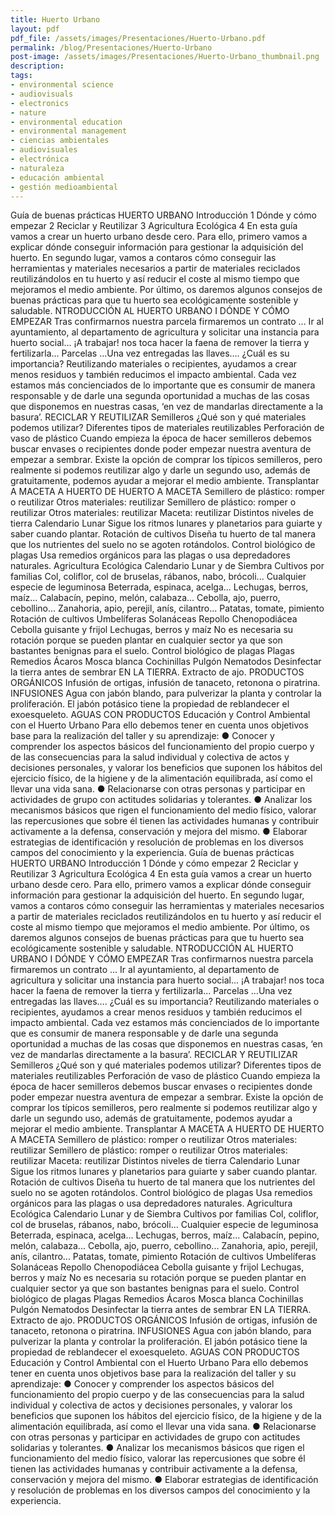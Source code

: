 ```yaml
---
title: Huerto Urbano
layout: pdf
pdf_file: /assets/images/Presentaciones/Huerto-Urbano.pdf
permalink: /blog/Presentaciones/Huerto-Urbano
post-image: /assets/images/Presentaciones/Huerto-Urbano_thumbnail.png
description:
tags:
- environmental science
- audiovisuals
- electronics
- nature
- environmental education
- environmental management
- ciencias ambientales
- audiovisuales
- electrónica
- naturaleza
- educación ambiental
- gestión medioambiental
---
```


Guía de buenas prácticas HUERTO URBANO Introducción 1 Dónde y cómo empezar 2 Reciclar y Reutilizar 3 Agricultura Ecológica 4 En esta guía vamos a crear un huerto urbano desde cero. Para ello, primero vamos a explicar dónde conseguir información para gestionar la adquisición del huerto. En segundo lugar, vamos a contaros cómo conseguir las herramientas y materiales necesarios a partir de materiales reciclados reutilizándolos en tu huerto y así reducir el coste al mismo tiempo que mejoramos el medio ambiente. Por último, os daremos algunos consejos de buenas prácticas para que tu huerto sea ecológicamente sostenible y saludable. NTRODUCCIÓN AL HUERTO URBANO I DÓNDE Y CÓMO EMPEZAR Tras confirmarnos nuestra parcela firmaremos un contrato ... Ir al ayuntamiento, al departamento de agricultura y solicitar una instancia para huerto social... ¡A trabajar! nos toca hacer la faena de remover la tierra y fertilizarla... Parcelas ...Una vez entregadas las llaves…. ¿Cuál es su importancia? Reutilizando materiales o recipientes, ayudamos a crear menos residuos y también reducimos el impacto ambiental. Cada vez estamos más concienciados de lo importante que es consumir de manera responsable y de darle una segunda oportunidad a muchas de las cosas que disponemos en nuestras casas, ‘en vez de mandarlas directamente a la basura’. RECICLAR Y REUTILIZAR Semilleros ¿Qué son y qué materiales podemos utilizar? Diferentes tipos de materiales reutilizables Perforación de vaso de plástico Cuando empieza la época de hacer semilleros debemos buscar envases o recipientes donde poder empezar nuestra aventura de empezar a sembrar. Existe la opción de comprar los típicos semilleros, pero realmente si podemos reutilizar algo y darle un segundo uso, además de gratuitamente, podemos ayudar a mejorar el medio ambiente. Transplantar A MACETA A HUERTO DE HUERTO A MACETA Semillero de plástico: romper o reutilizar Otros materiales: reutilizar Semillero de plástico: romper o reutilizar Otros materiales: reutilizar Maceta: reutilizar Distintos niveles de tierra Calendario Lunar Sigue los ritmos lunares y planetarios para guiarte y saber cuando plantar. Rotación de cultivos Diseña tu huerto de tal manera que los nutrientes del suelo no se agoten rotándolos. Control biológico de plagas Usa remedios orgánicos para las plagas o usa depredadores naturales. Agricultura Ecológica Calendario Lunar y de Siembra Cultivos por familias Col, coliflor, col de bruselas, rábanos, nabo, brócoli... Cualquier especie de leguminosa Beterrada, espinaca, acelga... Lechugas, berros, maíz... Calabacín, pepino, melón, calabaza... Cebolla, ajo, puerro, cebollino... Zanahoria, apio, perejil, anís, cilantro... Patatas, tomate, pimiento Rotación de cultivos Umbelíferas Solanáceas Repollo Chenopodiácea Cebolla guisante y frijol Lechugas, berros y maíz No es necesaria su rotación porque se pueden plantar en cualquier sector ya que son bastantes benignas para el suelo. Control biológico de plagas Plagas Remedios Ácaros Mosca blanca Cochinillas Pulgón Nematodos Desinfectar la tierra antes de sembrar EN LA TIERRA. Extracto de ajo. PRODUCTOS ORGÁNICOS Infusión de ortigas, infusión de tanaceto, retonona o piratrina. INFUSIONES Agua con jabón blando, para pulverizar la planta y controlar la proliferación. El jabón potásico tiene la propiedad de reblandecer el exoesqueleto. AGUAS CON PRODUCTOS Educación y Control Ambiental con el Huerto Urbano Para ello debemos tener en cuenta unos objetivos base para la realización del taller y su aprendizaje: ● Conocer y comprender los aspectos básicos del funcionamiento del propio cuerpo y de las consecuencias para la salud individual y colectiva de actos y decisiones personales, y valorar los beneficios que suponen los hábitos del ejercicio físico, de la higiene y de la alimentación equilibrada, así como el llevar una vida sana. ● Relacionarse con otras personas y participar en actividades de grupo con actitudes solidarias y tolerantes. ● Analizar los mecanismos básicos que rigen el funcionamiento del medio físico, valorar las repercusiones que sobre él tienen las actividades humanas y contribuir activamente a la defensa, conservación y mejora del mismo. ● Elaborar estrategias de identificación y resolución de problemas en los diversos campos del conocimiento y la experiencia. Guía de buenas prácticas HUERTO URBANO Introducción 1 Dónde y cómo empezar 2 Reciclar y Reutilizar 3 Agricultura Ecológica 4 En esta guía vamos a crear un huerto urbano desde cero. Para ello, primero vamos a explicar dónde conseguir información para gestionar la adquisición del huerto. En segundo lugar, vamos a contaros cómo conseguir las herramientas y materiales necesarios a partir de materiales reciclados reutilizándolos en tu huerto y así reducir el coste al mismo tiempo que mejoramos el medio ambiente. Por último, os daremos algunos consejos de buenas prácticas para que tu huerto sea ecológicamente sostenible y saludable. NTRODUCCIÓN AL HUERTO URBANO I DÓNDE Y CÓMO EMPEZAR Tras confirmarnos nuestra parcela firmaremos un contrato ... Ir al ayuntamiento, al departamento de agricultura y solicitar una instancia para huerto social... ¡A trabajar! nos toca hacer la faena de remover la tierra y fertilizarla... Parcelas ...Una vez entregadas las llaves…. ¿Cuál es su importancia? Reutilizando materiales o recipientes, ayudamos a crear menos residuos y también reducimos el impacto ambiental. Cada vez estamos más concienciados de lo importante que es consumir de manera responsable y de darle una segunda oportunidad a muchas de las cosas que disponemos en nuestras casas, ‘en vez de mandarlas directamente a la basura’. RECICLAR Y REUTILIZAR Semilleros ¿Qué son y qué materiales podemos utilizar? Diferentes tipos de materiales reutilizables Perforación de vaso de plástico Cuando empieza la época de hacer semilleros debemos buscar envases o recipientes donde poder empezar nuestra aventura de empezar a sembrar. Existe la opción de comprar los típicos semilleros, pero realmente si podemos reutilizar algo y darle un segundo uso, además de gratuitamente, podemos ayudar a mejorar el medio ambiente. Transplantar A MACETA A HUERTO DE HUERTO A MACETA Semillero de plástico: romper o reutilizar Otros materiales: reutilizar Semillero de plástico: romper o reutilizar Otros materiales: reutilizar Maceta: reutilizar Distintos niveles de tierra Calendario Lunar Sigue los ritmos lunares y planetarios para guiarte y saber cuando plantar. Rotación de cultivos Diseña tu huerto de tal manera que los nutrientes del suelo no se agoten rotándolos. Control biológico de plagas Usa remedios orgánicos para las plagas o usa depredadores naturales. Agricultura Ecológica Calendario Lunar y de Siembra Cultivos por familias Col, coliflor, col de bruselas, rábanos, nabo, brócoli... Cualquier especie de leguminosa Beterrada, espinaca, acelga... Lechugas, berros, maíz... Calabacín, pepino, melón, calabaza... Cebolla, ajo, puerro, cebollino... Zanahoria, apio, perejil, anís, cilantro... Patatas, tomate, pimiento Rotación de cultivos Umbelíferas Solanáceas Repollo Chenopodiácea Cebolla guisante y frijol Lechugas, berros y maíz No es necesaria su rotación porque se pueden plantar en cualquier sector ya que son bastantes benignas para el suelo. Control biológico de plagas Plagas Remedios Ácaros Mosca blanca Cochinillas Pulgón Nematodos Desinfectar la tierra antes de sembrar EN LA TIERRA. Extracto de ajo. PRODUCTOS ORGÁNICOS Infusión de ortigas, infusión de tanaceto, retonona o piratrina. INFUSIONES Agua con jabón blando, para pulverizar la planta y controlar la proliferación. El jabón potásico tiene la propiedad de reblandecer el exoesqueleto. AGUAS CON PRODUCTOS Educación y Control Ambiental con el Huerto Urbano Para ello debemos tener en cuenta unos objetivos base para la realización del taller y su aprendizaje: ● Conocer y comprender los aspectos básicos del funcionamiento del propio cuerpo y de las consecuencias para la salud individual y colectiva de actos y decisiones personales, y valorar los beneficios que suponen los hábitos del ejercicio físico, de la higiene y de la alimentación equilibrada, así como el llevar una vida sana. ● Relacionarse con otras personas y participar en actividades de grupo con actitudes solidarias y tolerantes. ● Analizar los mecanismos básicos que rigen el funcionamiento del medio físico, valorar las repercusiones que sobre él tienen las actividades humanas y contribuir activamente a la defensa, conservación y mejora del mismo. ● Elaborar estrategias de identificación y resolución de problemas en los diversos campos del conocimiento y la experiencia.

